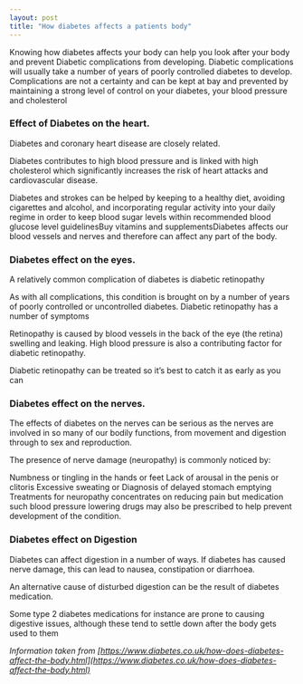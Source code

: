 ```yaml
--- 
layout: post
title: "How diabetes affects a patients body"
--- 
```


Knowing how diabetes affects your body can help you look after your body and prevent Diabetic complications from developing.
Diabetic complications will usually take a number of years of poorly controlled diabetes to develop. 
Complications are not a certainty and can be kept at bay and prevented by maintaining a strong level of control on your diabetes, your blood pressure and cholesterol

### Effect of Diabetes on the heart.

Diabetes and coronary heart disease are closely related.

Diabetes contributes to high blood pressure and is linked with high cholesterol which significantly increases the risk of heart attacks and cardiovascular disease.

Diabetes and strokes can be helped by keeping to a healthy diet, avoiding cigarettes and alcohol, and incorporating regular activity into your daily regime in order to keep blood sugar levels within recommended blood glucose level guidelinesBuy vitamins and supplementsDiabetes affects our blood vessels and nerves and therefore can affect any part of the body.

### Diabetes effect on the eyes.
A relatively common complication of diabetes is diabetic retinopathy

As with all complications, this condition is brought on by a number of years of poorly controlled or uncontrolled diabetes. Diabetic retinopathy has a number of symptoms

Retinopathy is caused by blood vessels in the back of the eye (the retina) swelling and leaking. High blood pressure is also a contributing factor for diabetic retinopathy.

Diabetic retinopathy can be treated so it’s best to catch it as early as you can

### Diabetes effect on the nerves.

The effects of diabetes on the nerves can be serious as the nerves are involved in so many of our bodily functions, from movement and digestion through to sex and reproduction.

The presence of nerve damage (neuropathy) is commonly noticed by:

Numbness or tingling in the hands or feet
Lack of arousal in the penis or clitoris
Excessive sweating or
Diagnosis of delayed stomach emptying
Treatments for neuropathy concentrates on reducing pain but medication such blood pressure lowering drugs may also be prescribed to help prevent development of the condition.

### Diabetes effect on Digestion
Diabetes can affect digestion in a number of ways. If diabetes has caused nerve damage, this can lead to nausea, constipation or diarrhoea.

An alternative cause of disturbed digestion can be the result of diabetes medication.

Some type 2 diabetes medications for instance are prone to causing digestive issues, although these tend to settle down after the body gets used to them

_Information taken from [https://www.diabetes.co.uk/how-does-diabetes-affect-the-body.html](https://www.diabetes.co.uk/how-does-diabetes-affect-the-body.html)_
